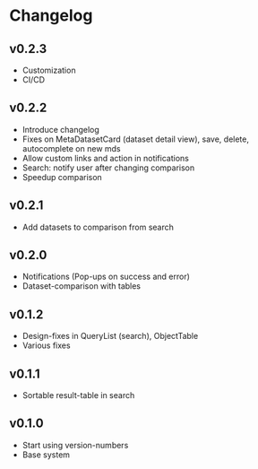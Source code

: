 # Changelog

## v0.2.3
- Customization
- CI/CD

## v0.2.2
- Introduce changelog
- Fixes on MetaDatasetCard (dataset detail view), save, delete, autocomplete on new mds
- Allow custom links and action in notifications
- Search: notify user after changing comparison
- Speedup comparison

## v0.2.1
- Add datasets to comparison from search

## v0.2.0
- Notifications (Pop-ups on success and error)
- Dataset-comparison with tables

## v0.1.2
- Design-fixes in QueryList (search), ObjectTable
- Various fixes

## v0.1.1
- Sortable result-table in search

## v0.1.0
- Start using version-numbers
- Base system
